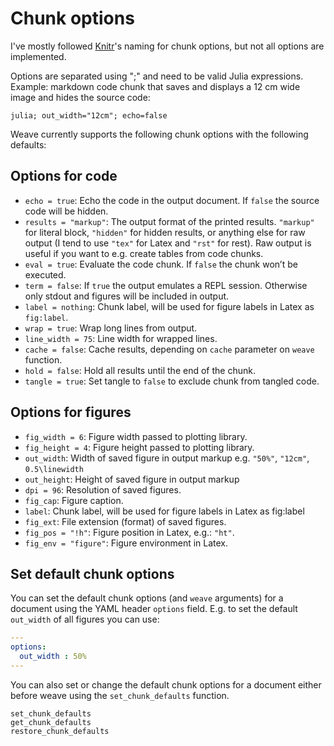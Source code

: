 # Chunk options

I've mostly followed [Knitr](http://yihui.name/knitr/options)'s naming for chunk options, but not all options are implemented.

Options are separated using ";" and need to be valid Julia expressions. Example: markdown code chunk that saves and displays a 12 cm wide image and hides the source code:

`julia; out_width="12cm"; echo=false`

Weave currently supports the following chunk options with the following defaults:


## Options for code

- `echo = true`: Echo the code in the output document. If `false` the source code will be hidden.
- `results = "markup"`: The output format of the printed results. `"markup"` for literal block, `"hidden"` for hidden results, or anything else for raw output (I tend to use `"tex"` for Latex and `"rst"` for rest). Raw output is useful if you want to e.g. create tables from code chunks.
- `eval = true`: Evaluate the code chunk. If `false` the chunk won’t be executed.
- `term = false`: If `true` the output emulates a REPL session. Otherwise only stdout and figures will be included in output.
- `label = nothing`: Chunk label, will be used for figure labels in Latex as `fig:label`.
- `wrap = true`: Wrap long lines from output.
- `line_width = 75`: Line width for wrapped lines.
- `cache = false`: Cache results, depending on `cache` parameter on `weave` function.
- `hold = false`: Hold all results until the end of the chunk.
- `tangle = true`: Set tangle to `false` to exclude chunk from tangled code.


## Options for figures

- `fig_width = 6`: Figure width passed to plotting library.
- `fig_height = 4`: Figure height passed to plotting library.
- `out_width`: Width of saved figure in output markup e.g. `"50%"`, `"12cm"`, `0.5\linewidth`
- `out_height`: Height of saved figure in output markup
- `dpi = 96`: Resolution of saved figures.
- `fig_cap`: Figure caption.
- `label`: Chunk label, will be used for figure labels in Latex as fig:label
- `fig_ext`: File extension (format) of saved figures.
- `fig_pos = "!h"`: Figure position in Latex, e.g.: `"ht"`.
- `fig_env = "figure"`: Figure environment in Latex.


## Set default chunk options

You can set the default chunk options (and `weave` arguments) for a document using the YAML header `options` field. E.g. to set the default `out_width` of all figures you can use:

```yaml
---
options:
  out_width : 50%
---
```

You can also set or change the default chunk options for a document either before weave using the `set_chunk_defaults` function.

```@docs
set_chunk_defaults
get_chunk_defaults
restore_chunk_defaults
```
